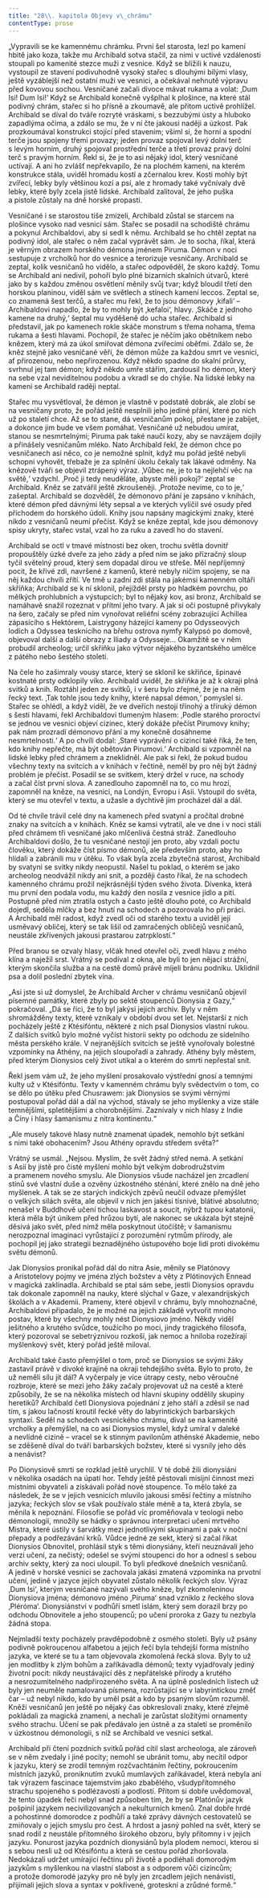```yaml
---
title: "28\\. kapitola Objevy v\_chrámu"
contentType: prose
---
```


  

„Vypravili se ke kamennému chrámku. První šel starosta, lezl po kamení hbitě jako koza, takže mu Archibald sotva stačil, za nimi v uctivé vzdálenosti stoupali po kamenité stezce muži z vesnice. Když se blížili k nauzu, vystoupil ze stavení podivuhodně vysoký stařec s dlouhými bílými vlasy, ještě vyzáblejší než ostatní muži ve vesnici, a očekával nehnutě výpravu před kovovou sochou. Vesničané začali divoce mávat rukama a volat: ‚Dum Isi! Dum Isi!‘ Když se Archibald konečně vyšplhal k plošince, na které stál podivný chrám, stařec si ho přísně a zkoumavě, ale přitom uctivě prohlížel. Archibald se díval do tváře rozryté vráskami, s bezzubými ústy a hluboko zapadlýma očima, a zdálo se mu, že v ní čte jakousi naději a úzkost. Pak prozkoumával konstrukci stojící před stavením; všiml si, že horní a spodní terče jsou spojeny třemi provazy; jeden provaz spojoval levý dolní terč s levým horním, druhý spojoval prostřední terče a třetí provaz pravý dolní terč s pravým horním. Řekl si, že je to asi nějaký idol, který vesničané uctívají. A ani ho zvlášť nepřekvapilo, že na plochém kameni, na kterém konstrukce stála, uviděl hromadu kostí a zčernalou krev. Kosti mohly být zvířecí, lebky byly většinou kozí a psí, ale z hromady také vyčnívaly dvě lebky, které byly zcela jistě lidské. Archibald zalitoval, že jeho puška a pistole zůstaly na dně horské propasti.

Vesničané i se starostou tiše zmizeli, Archibald zůstal se starcem na plošince vysoko nad vesnicí sám. Stařec se posadil na schodiště chrámu a pokynul Archibaldovi, aby si sedl k němu. Archibald se ho chtěl zeptat na podivný idol, ale stařec o něm začal vyprávět sám. Je to socha, říkal, která je věrným obrazem horského démona jménem Piruma. Démon v noci sestupuje z vrcholků hor do vesnice a terorizuje vesničany. Archibald se zeptal, kolik vesničanů ho vidělo, a stařec odpověděl, že skoro každý. Tomu se Archibald ani nedivil, pohoří bylo plné bizarních skalních útvarů, které jako by s každou změnou osvětlení měnily svůj tvar; když bloudil třetí den horskou planinou, viděl sám ve světlech a stínech kamení leccos. Zeptal se, co znamená šest terčů, a stařec mu řekl, že to jsou démonovy ‚kifali‘ – Archibaldovi napadlo, že by to mohly být ‚kefaloi‘, hlavy. ‚Skáče z jednoho kamene na druhý,‘ šeptal mu vyděšeně do ucha stařec. Archibald si představil, jak po kamenech rokle skáče monstrum s třema nohama, třema rukama a šesti hlavami. Pochopil, že stařec je něčím jako obětníkem nebo knězem, který má za úkol smiřovat démona zvířecími oběťmi. Zdálo se, že kněz stejně jako vesničané věří, že démon může za každou smrt ve vesnici, ať přirozenou, nebo nepřirozenou. Když někdo spadne do skalní průrvy, svrhnul jej tam démon; když někdo umře stářím, zardousil ho démon, který na sebe vzal neviditelnou podobu a vkradl se do chýše. Na lidské lebky na kameni se Archibald raději neptal.

Stařec mu vysvětloval, že démon je vlastně v podstatě dobrák, ale zlobí se na vesničany proto, že pořád ještě nesplnili jeho jediné přání, které po nich už po staletí chce. Až se to stane, dá vesničanům pokoj, přestane je zabíjet, a dokonce jim bude ve všem pomáhat. Vesničané už nebudou umírat, stanou se nesmrtelnými; Piruma pak také naučí kozy, aby se navzájem dojily a přinášely vesničanům mléko. Nato Archibald řekl, že démon chce po vesničanech asi něco, co je nemožné splnit, když mu pořád ještě nebyli schopni vyhovět, třebaže je za splnění úkolu čekaly tak lákavé odměny. Na knězově tváři se objevil ztrápený výraz. ‚Vůbec ne, je to ta nejlehčí věc na světě,‘ vzdychl. ‚Proč ji tedy neuděláte, abyste měli pokoj?‘ zeptal se Archibald. Kněz se zatvářil ještě zkroušeněji. ‚Protože nevíme, co to je,‘ zašeptal. Archibald se dozvěděl, že démonovo přání je zapsáno v knihách, které démon před dávnými léty sepsal a ve kterých vylíčil své osudy před příchodem do horského údolí. Knihy jsou napsány magickými znaky, které nikdo z vesničanů neumí přečíst. Když se kněze zeptal, kde jsou démonovy spisy ukryty, stařec vstal, vzal ho za ruku a zavedl ho do stavení.

Archibald se octl v tmavé místnosti bez oken, trochu světla dovnitř propouštěly úzké dveře za jeho zády a před ním se jako přízračný sloup tyčil světelný proud, který sem dopadal dírou ve střeše. Měl nepříjemný pocit, že křivé zdi, navršené z kamenů, které nebyly ničím spojeny, se na něj každou chvíli zřítí. Ve tmě u zadní zdi stála na jakémsi kamenném oltáři skříňka; Archibald se k ní sklonil, přejížděl prsty po hladkém povrchu, po mělkých prohlubních a výstupcích; byl to nějaký kov, asi bronz, Archibald se namáhavě snažil rozeznat v přítmí jeho tvary. A jak si oči postupně přivykaly na šero, začaly se před ním vynořovat reliéfní scény zobrazující Achillea zápasícího s Hektórem, Laistrygony házející kameny po Odysseových lodích a Odyssea tesknícího na břehu ostrova nymfy Kalypsó po domově, objevoval další a další obrazy z Iliady a Odysseje… Okamžitě se v něm probudil archeolog; určil skříňku jako výtvor nějakého byzantského umělce z pátého nebo šestého století.

Na čele ho zašimraly vousy starce, který se sklonil ke skříňce, špinavé kostnaté prsty odklopily víko. Archibald uviděl, že skříňka je až k okraji plná svitků a knih. Roztáhl jeden ze svitků, i v šeru bylo zřejmé, že je na něm řecký text. ‚Tak tohle jsou tedy knihy, které napsal démon,‘ pomyslel si. Stařec se ohlédl, a když viděl, že ve dveřích nestojí třínohý a tříruký démon s šesti hlavami, řekl Archibaldovi tlumeným hlasem: ‚Podle starého proroctví se jednou ve vesnici objeví cizinec, který dokáže přečíst Pirumovy knihy; pak nám prozradí démonovo přání a my konečně dosáhneme nesmrtelnosti.‘ A po chvíli dodal: ‚Staré vyprávění o cizinci také říká, že ten, kdo knihy nepřečte, má být obětován Pirumovi.‘ Archibald si vzpomněl na lidské lebky před chrámem a zneklidněl. Ale pak si řekl, že pokud budou všechny texty na svitcích a v knihách v řečtině, neměl by pro něj být žádný problém je přečíst. Posadil se se svitkem, který držel v ruce, na schody a začal číst první slova. A zanedlouho zapomněl na to, co mu hrozí, zapomněl na kněze, na vesnici, na Londýn, Evropu i Asii. Vstoupil do světa, který se mu otevřel v textu, a užasle a dychtivě jím procházel dál a dál.

Od té chvíle trávil celé dny na kamenech před svatyní a pročítal drobné znaky na svitcích a v knihách. Kněz se kamsi vytratil, ale ve dne i v noci stáli před chrámem tři vesničané jako mlčenlivá čestná stráž. Zanedlouho Archibaldovi došlo, že tu vesničané nestojí jen proto, aby vzdali poctu člověku, který dokáže číst písmo démonů, ale především proto, aby ho hlídali a zabránili mu v útěku. To však byla zcela zbytečná starost, Archibald by svatyni se svitky nikdy neopustil. Našel tu poklad, o kterém se jako archeolog neodvážil nikdy ani snít, a později často říkal, že na schodech kamenného chrámu prožil nejkrásnější týden svého života. Dívenka, která mu první den podala vodu, mu každý den nosila z vesnice jídlo a pití. Postupně před ním ztratila ostych a často ještě dlouho poté, co Archibald dojedl, seděla mlčky a bez hnutí na schodech a pozorovala ho při práci. A Archibald měl radost, když zvedl oči od starého textu a uviděl její usměvavý obličej, který se tak lišil od zamračených obličejů vesničanů, neustále zkřivených jakousi prastarou zatrpklostí.“

Před branou se ozvaly hlasy, vlčák hned otevřel oči, zvedl hlavu z mého klína a naježil srst. Vrátný se podíval z okna, ale byli to jen nějací strážní, kterým skončila služba a na cestě domů právě míjeli bránu podniku. Uklidnil psa a dolil poslední zbytek vína.

„Asi jste si už domyslel, že Archibald Archer v chrámu vesničanů objevil písemné památky, které zbyly po sektě stoupenců Dionysia z Gazy,“ pokračoval. „Dá se říci, že to byl jakýsi jejich archiv. Byly v něm shromážděny texty, které vznikaly v období dvou set let. Nejstarší z nich pocházely ještě z Ktésifóntu, některé z nich psal Dionysios vlastní rukou. Z dalších svitků bylo možné vyčíst historii sekty po odchodu ze sídelního města perského krále. V nejranějších svitcích se ještě vynořovaly bolestné vzpomínky na Athény, na jejich sloupořadí a zahrady. Athény byly městem, před kterým Dionysios celý život utíkal a o kterém do smrti nepřestal snít.

Řekl jsem vám už, že jeho myšlení prosakovalo výstřední gnosí a temnými kulty už v Ktésifóntu. Texty v kamenném chrámu byly svědectvím o tom, co se dělo po útěku před Chusrawem: jak Dionysios se svými věrnými postupoval pořád dál a dál na východ, stávaly se jeho myšlenky a vize stále temnějšími, spletitějšími a chorobnějšími. Zaznívaly v nich hlasy z Indie a Číny i hlasy šamanismu z nitra kontinentu.“

„Ale musely takové hlasy nutně znamenat úpadek, nemohlo být setkání s nimi také obohacením? Jsou Athény opravdu středem světa?“

Vrátný se usmál. „Nejsou. Myslím, že svět žádný střed nemá. A setkání s Asií by jistě pro čisté myšlení mohlo být velkým dobrodružstvím a pramenem nového smyslu. Ale Dionysios všude nacházel jen zrcadlení stínů své vlastní duše a ozvěny úzkostného sténání, které znělo na dně jeho myšlenek. A tak se ze starých indických zpěvů neučil odvaze přemýšlet o velkých silách světa, ale objevil v nich jen jakési tísnivé, blátivé absolutno; nenašel v Buddhově učení tichou laskavost a soucit, nýbrž tupou katatonii, která měla být únikem před hrůzou bytí, ale nakonec se ukázala být stejně děsivá jako svět, před nímž měla poskytnout útočiště; v šamanismu nerozpoznal imaginaci vyrůstající z porozumění rytmům přírody, ale pochopil jej jako strategii beznadějného ústupového boje lidí proti divokému světu démonů.

Jak Dionysios pronikal pořád dál do nitra Asie, měnily se Platónovy a Aristotelovy pojmy ve jména zlých božstev a věty z Plótinových Ennead v magická zaklínadla. Archibald se ptal sám sebe, jestli Dionysios opravdu tak dokonale zapomněl na nauky, které slýchal v Gaze, v alexandrijských školách a v Akademii. Prameny, které objevil v chrámu, byly mnohoznačné, Archibaldovi připadalo, že je možné na jejich základě vytvořit mnoho postav, které by všechny mohly nést Dionysiovo jméno. Někdy viděl ješitného a krutého svůdce, toužícího po moci, jindy tragického filosofa, který pozoroval se sebetrýznivou rozkoší, jak nemoc a hniloba rozežírají myšlenkový svět, který pořád ještě miloval.

Archibald také často přemýšlel o tom, proč se Dionysios se svými žáky zastavil právě v divoké krajině na okraji tehdejšího světa. Bylo to proto, že už neměli sílu jít dál? A vyčerpaly je více útrapy cesty, nebo věroučné rozbroje, které se mezi jeho žáky začaly projevovat už na cestě a které způsobily, že se na několika místech od hlavní skupiny oddělily skupiny heretiků? Archibald četl Dionysiova pojednání z jeho stáří a zděsil se nad tím, s jakou lačností kroutil řecké věty do labyrintických barbarských syntaxí. Seděl na schodech vesnického chrámu, díval se na kamenité vrcholky a přemýšlel, na co asi Dionysios myslel, když umíral v daleké a nevlídné cizině – vracel se k stinným pavilonům athénské Akademie, nebo se zděšeně díval do tváří barbarských božstev, které si vysnily jeho děs a nenávist?

Po Dionysiově smrti se rozklad ještě urychlil. V té době žili dionysiáni v několika osadách na úpatí hor. Tehdy ještě pěstovali misijní činnost mezi místními obyvateli a získávali pořád nové stoupence. To mělo také za následek, že se v jejich vesnicích mluvilo jakousi směsí řečtiny a místního jazyka; řeckých slov se však používalo stále méně a ta, která zbyla, se měnila k nepoznání. Filosofie se pořád víc proměňovala v teologii nebo démonologii, množily se hádky o správnou interpretaci učení mrtvého Mistra, které ústily v šarvátky mezi jednotlivými skupinami a pak v noční přepady a podřezávání krků. Vůdce jedné ze sekt, který si začal říkat Dionysios Obnovitel, prohlásil styk s těmi dionysiány, kteří neuznávali jeho verzi učení, za nečistý; odešel se svými stoupenci do hor a odnesl s sebou archiv sekty, který za noci uloupil. To byli předkové dnešních vesničanů. A jedině v horské vesnici se zachovala jakási zmatená vzpomínka na prvotní učení, jedině v jazyce jejích obyvatel zůstalo několik řeckých slov. Výraz ‚Dum Isi‘, kterým vesničané nazývali svého kněze, byl zkomoleninou Dionysiova jména; démonovo jméno ‚Piruma‘ snad vzniklo z řeckého slova ‚Pléróma‘. Dionysiánství v podhůří smetl islám, který sem dorazil brzy po odchodu Obnovitele a jeho stoupenců; po učení proroka z Gazy tu nezbyla žádná stopa.

Nejmladší texty pocházely pravděpodobně z osmého století. Byly už psány podivně pokroucenou alfabetou a jejich řečí byla tehdejší forma místního jazyka, ve které se tu a tam objevovala zkomolená řecká slova. Byly to už jen modlitby k zlým bohům a zaříkávadla démonů; texty vyjadřovaly jediný životní pocit: nikdy neustávající děs z nepřátelské přírody a krutého a nesrozumitelného nadpřirozeného světa. A na úplně posledních listech už byly jen neuměle namalovaná písmena, rozrůstající se v labyrintickou změť čar – už nebyl nikdo, kdo by uměl psát a kdo by psaným slovům rozuměl. Kněží vesničanů jen ještě po nějaký čas obkreslovali znaky, které zřejmě pokládali za magická znamení, a nechali je zarůstat složitými ornamenty svého strachu. Učení se pak předávalo jen ústně a za staletí se proměnilo v úzkostnou démonologii, s níž se Archibald ve vesnici setkal.

Archibald při čtení pozdních svitků pořád cítil slast archeologa, ale zároveň se v něm zvedaly i jiné pocity; nemohl se ubránit tomu, aby necítil odpor k jazyku, který se zrodil temným rozčvachtáním řečtiny, pokroucením místních jazyků, proniknutím zvuků mumlavých zaříkávadel, která nebyla ani tak výrazem fascinace tajemstvím jako zbabělého, všudypřítomného strachu spojeného s podlézavostí a podlostí. Přitom si dobře uvědomoval, že tento úpadek řeči nebyl snad způsoben tím, že by se Platónův jazyk pošpinil jazykem necivilizovaných a nekulturních kmenů. Znal dobře hrdé a pohostinné domorodce z podhůří a také zprávy dávných cestovatelů se zmiňovaly o jejich smyslu pro čest. A hrdost a jasný pohled na svět, který se snad rodil z neustále přítomného širokého obzoru, byly přítomny i v jejich jazyku. Ponurost jazyka pozdních dionysiánů byla plodem nemoci, kterou si s sebou nesli už od Ktésifóntu a která se cestou pořád zhoršovala. Nedokázali udržet umírající řečtinu při životě a podléhali domorodým jazykům s myšlenkou na vlastní slabost a s odporem vůči cizincům; a protože domorodé jazyky pro ně byly jen zrcadlem jejich nenávisti, přijímali jejich slova a syntax v pokřivené, groteskní a zrůdné formě.“
